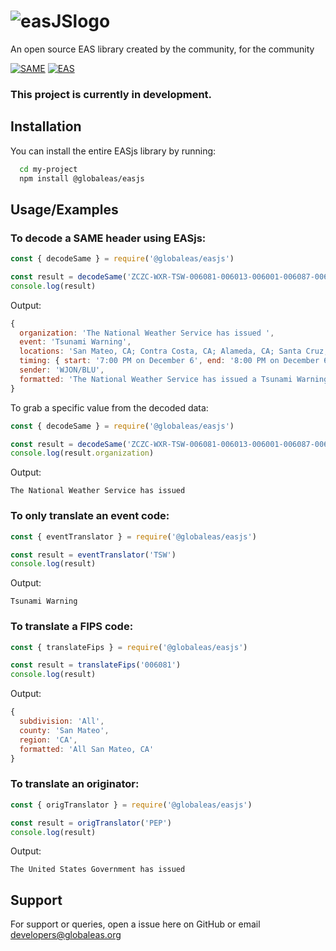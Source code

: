 # ![easJSlogo](https://assets.gwes-cdn.net/easjs%20mock%20Medium.png)
An open source EAS library created by the community, for the community

[![SAME](https://img.shields.io/badge/SAME-Specific%20Area%20Message%20Encoding-red)](https://en.wikipedia.org/wiki/Specific_Area_Message_Encoding) [![EAS](https://img.shields.io/badge/EAS-Emergency%20Alert%20System-green)](https://en.wikipedia.org/wiki/Emergency_Alert_System)

### This project is currently in development.
## Installation

You can install the entire EASjs library by running:
```bash
  cd my-project
  npm install @globaleas/easjs
```
## Usage/Examples

### To decode a SAME header using EASjs:
```javascript
const { decodeSame } = require('@globaleas/easjs')

const result = decodeSame('ZCZC-WXR-TSW-006081-006013-006001-006087-006085+0100-3401900-WJON/BLU-')
console.log(result)
```
Output:
```javascript
{
  organization: 'The National Weather Service has issued ',
  event: 'Tsunami Warning',
  locations: 'San Mateo, CA; Contra Costa, CA; Alameda, CA; Santa Cruz, CA; Santa Clara, CA',
  timing: { start: '7:00 PM on December 6', end: '8:00 PM on December 6' },
  sender: 'WJON/BLU',
  formatted: 'The National Weather Service has issued a Tsunami Warning for San Mateo, CA; Contra Costa, CA; Alameda, CA; Santa Cruz, CA; Santa Clara, CA; beginning at 7:00 PM on December 6 and ending at 8:00 PM on December 6. Message from WJON/BLU'
}
```
To grab a specific value from the decoded data:
```javascript
const { decodeSame } = require('@globaleas/easjs')

const result = decodeSame('ZCZC-WXR-TSW-006081-006013-006001-006087-006085+0100-3401900-WJON/BLU-')
console.log(result.organization)
```
Output:
```
The National Weather Service has issued
```
### To only translate an event code:
```javascript
const { eventTranslator } = require('@globaleas/easjs')

const result = eventTranslator('TSW')
console.log(result)
```
Output:
```
Tsunami Warning
```
### To translate a FIPS code:
```javascript
const { translateFips } = require('@globaleas/easjs')

const result = translateFips('006081')
console.log(result)
```
Output:
```javascript
{
  subdivision: 'All',
  county: 'San Mateo',
  region: 'CA',
  formatted: 'All San Mateo, CA'
}
```
### To translate an originator:
```javascript
const { origTranslator } = require('@globaleas/easjs')

const result = origTranslator('PEP')
console.log(result)
```
Output:
```
The United States Government has issued
```
## Support

For support or queries, open a issue here on GitHub or email developers@globaleas.org
